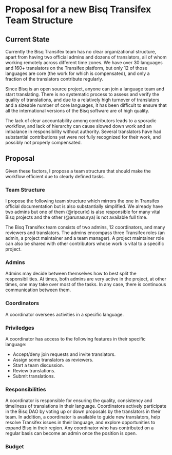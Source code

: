 # Proposal for a new Bisq Transifex Team Structure

## Current State
Currently the Bisq Transifex team has no clear organizational structure, apart from having two official admins and dozens of translators, all of whom working remotely across different time zones. We have over 30 languages and 160+ translators on the Transifex platform, but only 12 of those languages are core (the work for which is compensated), and only a fraction of the translators contribute regularly. 

Since Bisq is an open source project, anyone can join a language team and start translating. There is no systematic process to assess and verify the quality of translations, and due to a relatively high turnover of translators and a sizeable number of core languages, it has been difficult to ensure that all the international versions of the Bisq software are of high quality.

The lack of clear accountability among contributors leads to a sporadic workflow, and lack of hierarchy can cause slowed down work and an imbalance in responsibility without authority. Several translators have had substantial contributions yet were not fully recognized for their work, and possibly not properly compensated. 

## Proposal
Given these factors, I propose a team structure that should make the workflow efficient due to clearly defined tasks.

### Team Structure
I propose the following team structure which mirrors the one in Transifex official documentation but is also substantially simplified.
We already have two admins but one of them (@ripcurlx) is also responsible for many vital Bisq projects and the other 
(@arunasurya) is not available full time. 

The Bisq Transifex team consists of two admins, 12 coordinators, and many reviewers and translators. The admins encompass three Transifex roles (an admin, a project maintainer and a team manager). A project maintainer role can also be shared with other contributors whose work is vital to a specific project.

### Admins
Admins may decide between themselves how to best split the responsibilities. At times, both admins are very active in the project, at other times, one may take over most of the tasks. In any case, there is continuous communication between them.

### Coordinators
A coordinator oversees activities in a specific language.

### Priviledges
A coordinator has access to the following features in their specific language:
- Accept/deny join requests and invite translators.
- Assign some translators as reviewers.
- Start a team discussion.
- Review translations.
- Submit translations.

### Responsibilities
A coordinator is responsible for ensuring the quality, consistency and timeliness of translations in their language.
Coordinators actively participate in the Bisq DAO by voting up or down proposals by the translators in their team. In addition, a coordinator is available to guide new translators, help resolve Transifex issues in their language, and explore opportunities to expand Bisq in their region. Any coordinator who has contributed on a regular basis can become an admin once the position is open.


### Budget
